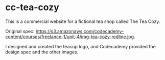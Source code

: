 # cc-tea-cozy
 This is a commercial website for a fictional tea shop called The Tea Cozy.
 
 Original spec: https://s3.amazonaws.com/codecademy-content/courses/freelance-1/unit-4/img-tea-cozy-redline.jpg.
 
 I designed and created the teacup logo, and Codecademy provided the design spec and the other images.
